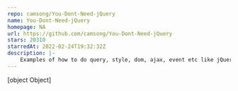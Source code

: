 ```yaml
---
repo: camsong/You-Dont-Need-jQuery
name: You-Dont-Need-jQuery
homepage: NA
url: https://github.com/camsong/You-Dont-Need-jQuery
stars: 20310
starredAt: 2022-02-24T19:32:32Z
description: |-
    Examples of how to do query, style, dom, ajax, event etc like jQuery with plain javascript.
---
```


[object Object]
